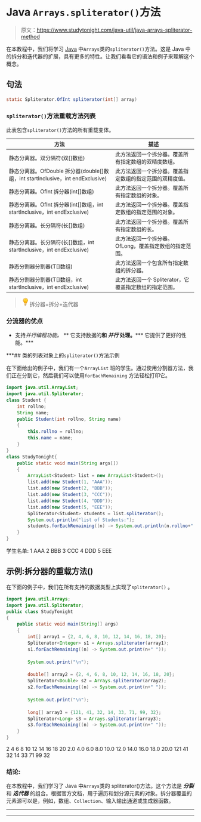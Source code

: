 # Java `Arrays.spliterator()`方法

> 原文：<https://www.studytonight.com/java-util/java-arrays-spliterator-method>

在本教程中，我们将学习 [Java](https://www.studytonight.com/java/) 中`Arrays`类的`spliterator()`方法。这是 Java 中的拆分和迭代器的扩展，具有更多的特性。让我们看看它的语法和例子来理解这个概念。

## 句法

```java
static Spliterator.OfInt spliterator(int[] array)
```

### `spliterator()`方法重载方法列表

此表包含`spliterator()`方法的所有重载变体。

| 方法 | 描述 |
| --- | --- |
| 静态分离器。双分隔符(双[]数组) | 此方法返回一个拆分器。覆盖所有指定数组的双精度数组。 |
| 静态分离器。OfDouble 拆分器(double[]数组，int startInclusive，int endExclusive) | 此方法返回一个拆分器。覆盖指定数组的指定范围的双精度值。 |
| 静态分离器。OfInt 拆分器(int[]数组) | 此方法返回一个拆分器。覆盖所有指定数组的对象。 |
| 静态分离器。OfInt 拆分器(int[]数组，int startInclusive，int endExclusive) | 此方法返回一个拆分器。覆盖指定数组的指定范围的对象。 |
| 静态分离器。长分隔符(长[]数组) | 此方法返回一个拆分器。覆盖所有指定数组的长。 |
| 静态分离器。长分隔符(长[]数组，int startInclusive，int endExclusive) | 此方法返回一个拆分器。OfLong，覆盖指定数组的指定范围。 |
| 静态<t>分割器<t>分割器(T[]数组)</t></t> | 此方法返回一个包含所有指定数组的拆分器。 |
| 静态<t>分割器<t>分割器(T[]数组，int startInclusive，int endExclusive)</t></t> | 此方法返回一个 Spliterator，它覆盖指定数组的指定范围。 |

> ![enlightened](img/bcefbc0bebd753ed2a05f55c0b74d9f0.png "enlightened")拆分器=拆分+迭代器

### 分流器的优点

*   支持*并行编程功能。*
**   它支持数据的**和 ***并行*** 处理。*****   它提供了更好的性能。***

 ***## 类的列表对象上的`spliterator()`方法示例

在下面给出的例子中，我们有一个`ArrayList` 班的学生。通过使用分割器方法，我们正在分割它，然后我们可以使用`forEachRemaining` 方法轻松打印它。

```java
import java.util.ArrayList;
import java.util.Spliterator;
class Student { 
	int rollno; 
	String name;
	public Student(int rollno, String name) 
	{ 
		this.rollno = rollno; 
		this.name = name; 
	}  
} 
class StudyTonight{ 
	public static void main(String args[]) 
	{  
		ArrayList<Student> list = new ArrayList<Student>(); 
		list.add(new Student(1, "AAA"));
		list.add(new Student(2, "BBB"));
		list.add(new Student(3, "CCC"));
		list.add(new Student(4, "DDD"));
		list.add(new Student(5, "EEE"));		
		Spliterator<Student> students = list.spliterator(); 
		System.out.println("list of Students:"); 
		students.forEachRemaining((n) -> System.out.println(n.rollno+" "+n.name)); 
	}
}
```

学生名单:
1 AAA
2 BBB
3 CCC
4 DDD
5 EEE

## 示例:拆分器的重载方法()

在下面的例子中，我们在所有支持的数据类型上实现了`spliterator()` 。

```java
import java.util.Arrays;
import java.util.Spliterator;
public class StudyTonight 
{
	public static void main(String[] args) 
	{
		int[] array1 = {2, 4, 6, 8, 10, 12, 14, 16, 18, 20};
        Spliterator<Integer> s1 = Arrays.spliterator(array1);
        s1.forEachRemaining((n) -> System.out.print(n+" "));     

        System.out.print("\n");   

        double[] array2 = {2, 4, 6, 8, 10, 12, 14, 16, 18, 20};
        Spliterator<Double> s2 = Arrays.spliterator(array2);
        s2.forEachRemaining((n) -> System.out.print(n+" "));  

        System.out.print("\n");   

        long[] array3 = {121, 41, 32, 14, 33, 71, 99, 32};
        Spliterator<Long> s3 = Arrays.spliterator(array3);
        s3.forEachRemaining((n) -> System.out.print(n+" "));                 
	}
}
```

2 4 6 8 10 12 14 16 18 20
2.0 4.0 6.0 8.0 10.0 12.0 14.0 16.0 18.0 20.0
121 41 32 14 33 71 99 32

### 结论:

在本教程中，我们学习了 Java 中`Arrays`类的 spliterator()方法。这个方法是 ***分裂*** 和 ***迭代器*** 的组合。根据官方文档，用于遍历和划分源元素的对象。拆分器覆盖的元素源可以是，例如，数组、`Collection`、输入输出通道或生成器函数。

* * *

* * ****